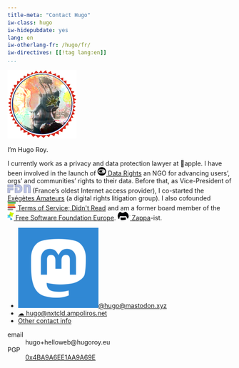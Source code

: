 ```yaml
---
title-meta: "Contact Hugo"
iw-class: hugo
iw-hidepubdate: yes
lang: en
iw-otherlang-fr: /hugo/fr/
iw-directives: [[!tag lang:en]] 
...
```



<div class="vcard" id="hcard-Hugo-Roy">
<img id="ma-tete" class="u-photo" alt="" src="/favatar.png" />
<p>I’m <span class="fn" title="Hugo Roy">Hugo<span class="lastname"> Roy</span></span>.</p>

<p><span
class="p-note">I currently work as a privacy and data protection lawyer at apple. I have been involved in the launch of <a style="display:inline-block" href="//datarights.ngo"><img alt="" src="/assets/datarights-logo.png" height="19"> <span class="org">Data Rights</span></a> an NGO for advancing users’, orgs’ and communities’ rights to their data. Before that, as Vice-President of <a href="//fdn.fr"
style="display:inline-block"><span
class="org" title="French Data Network"><img alt="FDN"
src="/assets/fdn-logo.png" height="19"></span></a> (France’s
oldest Internet access provider), I co-started the <a
href="//exegetes.eu.org/en/">Exégètes Amateurs</a> (a digital rights
litigation group). I also cofounded <a href="//tosdr.org"
style="display:inline-block"><img alt=""
src="/assets/tosdr-icon.png"> <span class="org"
title="ToSDR">Terms of Service; Didn't Read</span></a> and am a former board member of the <a href="//www.fsfe.org"
style="display:inline-block"><img alt=""
src="/assets/fsfe-icon.png" height="19"> <span
class="org">Free Software Foundation Europe</span></a>.
<span style="display:inline-block"><a href="/tags/FrankZappa/" style="display:inline-block"><img alt=""
src="/assets/zappa-logo.png" height="19"> Zappa</a>-ist</span>.</span></p>


<ul id="relmes">
        <!-- <li><a href="https://signal.group/#CjQKIPGYSG0JycVxEMBS5JO6XfKs5cuqybl1FeFvS-emkczLEhDm-Kg-A1eimWo8YBDJVk96"><img src="/assets/signal-icon.png" alt="">Text me on Signal</a></li> -->
        <!-- <li><a href="https://twitter.com/hugoroyd" rel="me" title="Twitter: @hugoroyd"><img src="/assets/twitter-icon.png" alt="">@hugoroyd</a></li> -->
        <li><a href="http://mastodon.xyz/@hugo" rel="me" title="Mastodon: @hugo@mastodon.xyz"><img src="/assets/mastodon-icon.png" alt="">@hugo@mastodon.xyz</a></li>
        <li><a href="//nxtcld.ampoliros.net/u/hugo" rel="me" title="Nextcloud federated cloud ID: hugo@nxtcld.ampoliros.net">☁ hugo@nxtcld.ampoliros.net</a></li>
        <li id="contact-link"><a href="/hugo/#contact">Other contact info</a></li>
</ul>






<dl id="contact" class="more">
<!-- <dt>Signal</dt> -->
<!-- <dd> -->
<!-- <a href="https://signal.group/#CjQKIPGYSG0JycVxEMBS5JO6XfKs5cuqybl1FeFvS-emkczLEhDm-Kg-A1eimWo8YBDJVk96"> -->
<!-- <img src="/assets/signal-qr.png" width="150" class="qrcode" alt="QR Code" title="QR Code to Signal contact URL"> -->
<!-- </a> -->
<!-- </dd> -->
<dt>email</dt>
<dd>hu<span class="zzz">SPAM</span>go+helloweb@hu<span class="zzz">REMOVE</span>go<span class="y">roy.eu</span></dd>
<dt>PGP</dt>
<dd><a href="https://keys.openpgp.org/search?q=0x4BA9A6EE1AA9A69E">0x4BA9A6EE1AA9A69E</a></dd>
<!-- <dt><a href="https://mastodon.xyz/@hugo">Mastodon</a></dt> -->
<!-- <dd>@hugo@mastodon.xyz</dd> -->
<!-- <dt><a href="http://twitter.com/hugoroyd">Twitter</a></dt> -->
<!-- <dd>@hugoroyd</dd> -->
<!--<dt>irc</dt>-->
<!--<dd>irc.GeekNode.net/Hugo</dd>-->
<!--<dd>irc.freenode.net/hugoroyd</dd>-->
<!-- <dt><a href="https://xmpp.net/directory.php">xmpp</a></dt>-->
<!-- <dd>hugo@jabber.fsfe.org</dd>-->
</dl>
</div>

<style type="text/css">
.masthead .pagedate {display: none;}
.zzz{float: right; font-size: 0.001px; color: transparent; display:inline-block; width: 0px; text-decoration: none;}
body :target, body [fragmention] { background-color: transparent;}
</style>

